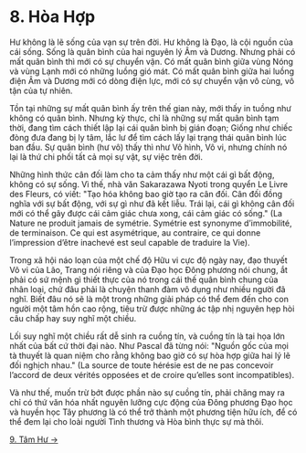 # 8. Hòa Hợp

Hư không là lẽ sống của vạn sự trên đời. Hư không là Đạo, là cội nguồn của cái
sống. Sống là quân bình của hai nguyên lý Âm và Dương. Nhưng phải có mất quân
bình thì mới có sự chuyển vận. Có mất quân bình giữa vùng Nóng và vùng Lạnh mới 
có những luồng gió mát. Có mất quân bình giữa hai luồng điện Âm và Dương mới có 
dòng điện lực, mới có sự chuyển vận vô cùng, vô tận của tự nhiên.

Tồn tại những sự mất quân bình ấy trên thế gian này, mới thấy in tuồng như không
có quân bình. Nhưng kỳ thực, chỉ là những sự mất quân bình tạm thời, đang tìm
cách thiết lập lại cái quân bình bị gián đoạn; Giống như chiếc đòng đưa đang bị 
ly tâm, lắc lư để tìm cách lấy lại trạng thái quân bình lúc ban đầu. Sự quân 
bình (hư vô) thấy thì như Vô hình, Vô vi, nhưng chính nó lại là thứ chi phối tất 
cả mọi sự vật, sự việc trên đời.

Những hình thức cân đối làm cho ta cảm thấy như một cái gì bất động, không có sự
sống. Vì thế, nhà văn Sakarazawa Nyoti trong quyển Le Livre des Fleurs, có viết:
"Tạo hóa không bao giờ tạo ra cân đối. Cân đối đồng nghĩa với sự bất động, với
sự gì như đã kết liễu. Trái lại, cái gì không cân đối mới có thể gây được cái
cảm giác chưa xong, cái cảm giác có sống." (La Nature ne produit jamais de 
symétrie. Symétrie est synonyme d’immobilité, de terminaison. Ce qui est
asymétrique, au contraire, ce qui donne l’impression d’être inachevé est seul
capable de traduire la Vie).

Trong xã hội náo loạn của một chế độ Hữu vi cực độ ngày nay, đạo thuyết Vô vi
của Lão, Trang nói riêng và của Đạo học Đông phương nói chung, ắt phải có sứ
mệnh gì thiết thực của nó trong cái thế quân bình chung của nhân loại, chứ đâu
phải là chuyện thanh đàm vô dụng như nhiều người đã nghĩ. Biết đâu nó sẽ là một
trong những giải pháp có thể đem đến cho con người một tâm hồn cao rộng, tiêu 
trừ được những ác tập nhị nguyên hẹp hòi câu chấp hay suy nghĩ một chiều.

Lối suy nghĩ một chiều rất dễ sinh ra cuồng tín, và cuồng tín là tai họa lớn
nhất của bất cứ thời đại nào. Như Pascal đã từng nói: "Nguồn gốc của mọi tà
thuyết là quan niệm cho rằng không bao giờ có sự hòa hợp giữa hai lý lẽ đối
nghịch nhau." (La source de toute hérésie est de ne pas concevoir l’accord de
deux vérités opposées et de croire qu’elles sont incompatibles).

Và như thế, muốn trừ bớt được phần nào sự cuồng tín, phải chăng may ra chỉ có
thứ văn hóa nhất nguyên lưỡng cực động của Đông phương Đạo học và huyền học Tây
phương là có thể trở thành một phương tiện hữu ích, để có thể đem lại cho loài
người Tình thương và Hòa bình thực sự mà thôi.

[9. Tâm Hư &rarr;](https://github.com/thaicuc/tinh-hoa-dao-hoc/blob/master/contents/09-tam-hu.md)
